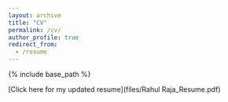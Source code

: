 ```yaml
---
layout: archive
title: "CV"
permalink: /cv/
author_profile: true
redirect_from:
  - /resume
---
```


{% include base_path %}

[Click here for my updated resume](files/Rahul Raja_Resume.pdf)

